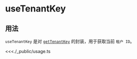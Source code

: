 # useTenantKey

## 用法

`useTenantKey` 是对 [`getTenantKey`](https://lark-base-team.github.io/js-sdk-docs/zh/api/bridge#gettenantkey) 的封装，用于获取当前 `租户 ID`。

<<<./_public/usage.ts
